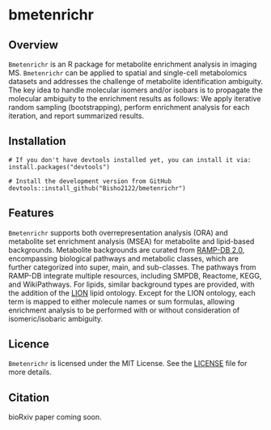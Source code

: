 # bmetenrichr

## Overview

`Bmetenrichr` is an R package for metabolite enrichment analysis in imaging MS. `Bmetenrichr` can be applied to spatial and single-cell metabolomics datasets and addresses the challenge of metabolite identification ambiguity. The key idea to handle molecular isomers and/or isobars is to propagate the molecular ambiguity to the enrichment results as follows: We apply iterative random sampling (bootstrapping), perform enrichment analysis for each iteration, and report summarized results.

## Installation

```{r, eval=FALSE}
# If you don't have devtools installed yet, you can install it via:
install.packages("devtools")

# Install the development version from GitHub
devtools::install_github("Bisho2122/bmetenrichr")
```

## Features

`Bmetenrichr` supports both overrepresentation analysis (ORA) and metabolite set enrichment analysis (MSEA) for metabolite and lipid-based backgrounds. Metabolite backgrounds are curated from [RAMP-DB 2.0](https://academic.oup.com/bioinformatics/article/39/1/btac726/6827287), encompassing biological pathways and metabolic classes, which are further categorized into super, main, and sub-classes. The pathways from RAMP-DB integrate multiple resources, including SMPDB, Reactome, KEGG, and WikiPathways. For lipids, similar background types are provided, with the addition of the [LION](http://lipidontology.com/) lipid ontology. Except for the LION ontology, each term is mapped to either molecule names or sum formulas, allowing enrichment analysis to be performed with or without consideration of isomeric/isobaric ambiguity.

## Licence

`Bmetenrichr` is licensed under the MIT License. See the [LICENSE](https://github.com/bisho2122/bmetenrichr?tab=MIT-2-ov-file) file for more details.

## Citation

bioRxiv paper coming soon.
